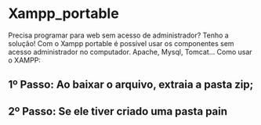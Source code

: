 # Xampp_portable
Precisa programar para web sem acesso de administrador? Tenho a solução! Com o Xampp portable é possível usar os componentes sem acesso administrador no computador.
Apache, Mysql, Tomcat... 
Como usar o XAMPP:
## 1º Passo: Ao baixar o arquivo, extraia a pasta zip;
## 2º Passo: Se ele tiver criado uma pasta pain 
